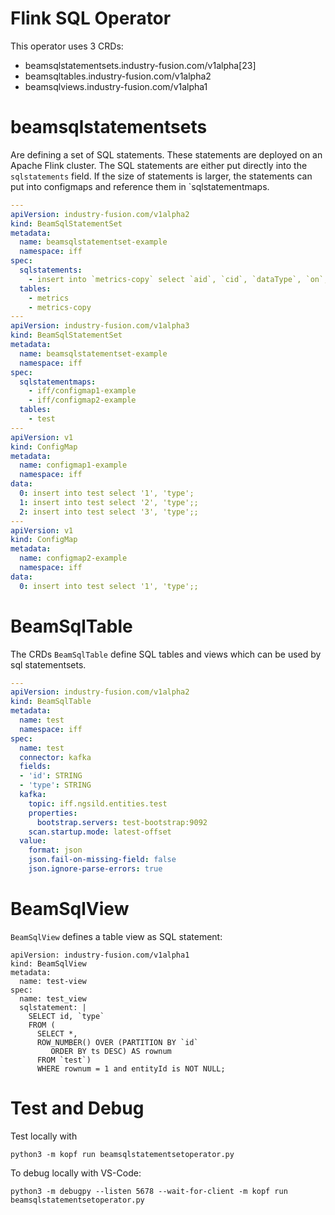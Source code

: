 # Flink SQL Operator

This operator uses 3 CRDs:

- beamsqlstatementsets.industry-fusion.com/v1alpha[23]
- beamsqltables.industry-fusion.com/v1alpha2
- beamsqlviews.industry-fusion.com/v1alpha1


# beamsqlstatementsets

Are defining a set of SQL statements. These statements are deployed on an Apache Flink cluster.
The SQL statements are either put directly into the `sqlstatements` field. If the size of statements is larger, the statements can put into
configmaps and reference them in `sqlstatementmaps.

```yaml
---
apiVersion: industry-fusion.com/v1alpha2
kind: BeamSqlStatementSet
metadata:
  name: beamsqlstatementset-example
  namespace: iff
spec:
  sqlstatements:
    - insert into `metrics-copy` select `aid`, `cid`, `dataType`, `on`, `systemon`, `value` FROM `metrics`;
  tables:
    - metrics
    - metrics-copy
---
apiVersion: industry-fusion.com/v1alpha3
kind: BeamSqlStatementSet
metadata:
  name: beamsqlstatementset-example
  namespace: iff
spec:
  sqlstatementmaps:
    - iff/configmap1-example
    - iff/configmap2-example
  tables:
    - test
---
apiVersion: v1
kind: ConfigMap
metadata:
  name: configmap1-example
  namespace: iff
data:
  0: insert into test select '1', 'type';
  1: insert into test select '2', 'type';;
  2: insert into test select '3', 'type';;
---
apiVersion: v1
kind: ConfigMap
metadata:
  name: configmap2-example
  namespace: iff
data:
  0: insert into test select '1', 'type';;

```

# BeamSqlTable

The CRDs `BeamSqlTable`  define SQL tables and views which can be used by sql statementsets.

```yaml
---
apiVersion: industry-fusion.com/v1alpha2
kind: BeamSqlTable
metadata:
  name: test
  namespace: iff
spec:
  name: test
  connector: kafka
  fields:
  - 'id': STRING
  - 'type': STRING
  kafka:
    topic: iff.ngsild.entities.test
    properties:
      bootstrap.servers: test-bootstrap:9092
    scan.startup.mode: latest-offset
  value:
    format: json
    json.fail-on-missing-field: false
    json.ignore-parse-errors: true

```


# BeamSqlView

`BeamSqlView` defines a table view as SQL statement:

```
apiVersion: industry-fusion.com/v1alpha1
kind: BeamSqlView
metadata:
  name: test-view
spec:
  name: test_view
  sqlstatement: |
    SELECT id, `type`
    FROM (
      SELECT *,
      ROW_NUMBER() OVER (PARTITION BY `id`
         ORDER BY ts DESC) AS rownum
      FROM `test`)
      WHERE rownum = 1 and entityId is NOT NULL;

```


# Test and Debug

Test locally with

```
python3 -m kopf run beamsqlstatementsetoperator.py
```

To debug locally with VS-Code:

```
python3 -m debugpy --listen 5678 --wait-for-client -m kopf run beamsqlstatementsetoperator.py
```